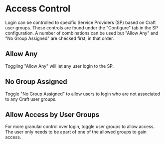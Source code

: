 # Access Control

Login can be controlled to specific Service Providers (SP) based on Craft 
user groups. These controls are found under the "Configure" tab in the SP configuration. 
A number of combinations can be used but "Allow Any" and "No Group Assigned" are checked 
first, in that order.

## Allow Any
Toggling "Allow Any" will let any user login to the SP.

## No Group Assigned
Toggle "No Group Assigned" to allow users to login who are not associated to any 
Craft user groups. 


## Allow Access by User Groups
For more granular control over login, toggle user groups to allow access. The user 
only needs to be apart of one of the allowed groups to gain access.  
